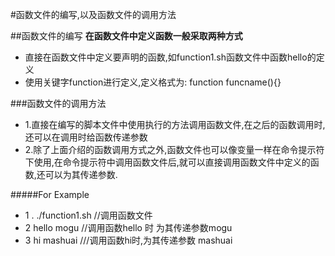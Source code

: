 #函数文件的编写,以及函数文件的调用方法

##函数文件的编写
**在函数文件中定义函数一般采取两种方式**         
* 直接在函数文件中定义要声明的函数,如function1.sh函数文件中函数hello的定义
* 使用关键字function进行定义,定义格式为: function funcname(){}

###函数文件的调用方法

* 1.直接在编写的脚本文件中使用执行的方法调用函数文件,在之后的函数调用时,还可以在调用时给函数传递参数                
* 2.除了上面介绍的函数调用方式之外,函数文件也可以像变量一样在命令提示符下使用,在命令提示符中调用函数文件后,就可以直接调用函数文件中定义的函数,还可以为其传递参数.       

#####For Example

* 1 . ./function1.sh //调用函数文件            
* 2 hello mogu    //调用函数hello 时 为其传递参数mogu          
* 3 hi mashuai    ///调用函数hi时,为其传递参数 mashuai

